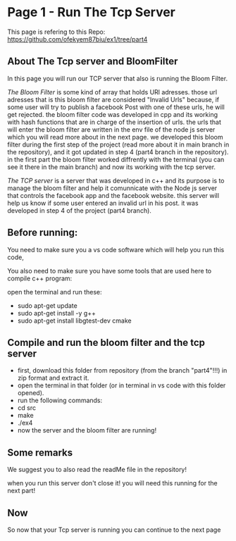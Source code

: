 # Page 1 - Run The Tcp Server 

This page is refering to this Repo: https://github.com/ofekyem87biu/ex1/tree/part4 

## About The Tcp server and BloomFilter
In this page you will run our TCP server that also is running the Bloom Filter. 

*The Bloom Filter* is some kind of array that holds URl adresses. those url adresses that is this bloom filter are considered "Invalid Urls" because,
if some user will try to publish a facebook Post with one of these urls, he will get rejected. the bloom filter code was developed in cpp and its working with hash functions that are in charge of the insertion of urls. the urls that will enter the bloom filter are written in the env file of the node js server which you will read more about in the next page. we developed this bloom filter during the first step of the project (read more about it in main branch in the repository), and it got updated in step 4 (part4 branch in the repository). in the first part the bloom filter worked diffrently with the terminal (you can see it there in the main branch) and now its working with the tcp server. 

*The TCP server* is a server that was developed in c++ and its purpose is to manage the bloom filter and help it comunnicate with the Node js server that controls the facebook app and the facebook website. this server will help us know if some user entered an invalid url in his post. it was developed in step 4 of the project (part4 branch).

## Before running:
You need to make sure you a vs code software which will help you run this code,

You also need to make sure you have some tools that are used here to compile c++ program: 

open the terminal and run these: 

* sudo apt-get update
* sudo apt-get install -y g++
* sudo apt-get install libgtest-dev cmake 

## Compile and run the bloom filter and the tcp server
- first, download this folder from repository (from the branch "part4"!!!) in zip format and extract it.
- open the terminal in that folder (or in terminal in vs code with this folder opened).
- run the following commands:
- cd src
- make
- ./ex4
- now the server and the bloom filter are running!

## Some remarks 

We suggest you to also read the readMe file in the repository! 

when you run this server don't close it! you will need this running for the next part! 

## Now 

So now that your Tcp server is running you can continue to the next page



